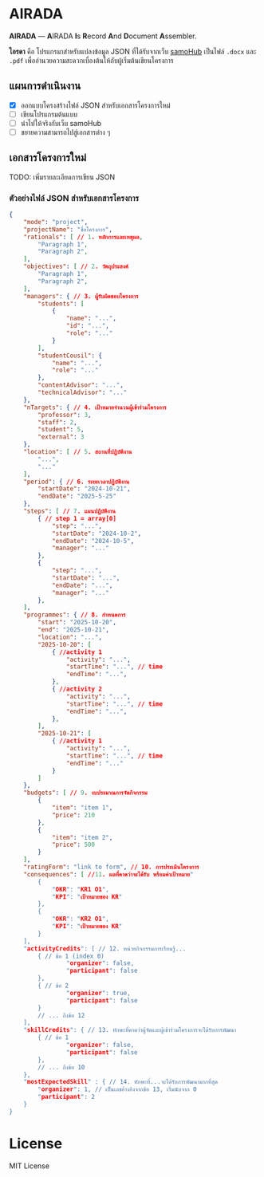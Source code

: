 # AIRADA

**AIRADA** — **A**IRADA **I**s **R**ecord **A**nd **D**ocument **A**ssembler. 

**ไอรดา** คือ โปรแกรมาสำหรับแปลงข้อมูล JSON ที่ได้รับจากเว็บ [samoHub](localhost) เป็นไฟล์ `.docx` และ `.pdf` เพื่ออำนวยความสะดวกเบื่องต้นให้กับผู้เริ่มต้นเขียนโครงการ

## แผนการดำเนินงาน

- [x] ออกแบบโครงสร้างไฟล์ JSON สำหรับเอกสารโครงการใหม่
- [ ] เขียนโปรแกรมต้นแบบ
- [ ] นำไปให้จริงกับเว็บ samoHub
- [ ] ขยายความสามารถไปสู่เอกสารต่าง ๆ

## เอกสารโครงการใหม่

TODO: เพิ่มรายละเอียดการเขียน JSON

### ตัวอย่างไฟล์ JSON สำหรับเอกสารโครงการ

```json
{
    "mode": "project",
    "projectName": "ชื่อโครงการ",
    "rationals": [ // 1. หลักการและเหตุผล,
        "Paragraph 1",
        "Paragraph 2",
    ],
    "objectives": [ // 2. วัตถุประสงค์
        "Paragraph 1",
        "Paragraph 2",
    ],
    "managers": { // 3. ผู้รับผิดชอบโครงการ
        "students": [
            {
                "name": "...",
                "id": "...",
                "role": "..."
            }
        ],
        "studentCousil": {
            "name": "...",
            "role": "..."
        },
        "contentAdvisor": "...",
        "technicalAdvisor": "..."
    },
    "nTargets": { // 4. เป้าหมายจำนวนผู้เข้าร่วมโครงการ
        "professor": 3,
        "staff": 2,
        "student": 5,
        "external": 3
    },
    "location": [ // 5. สถานที่ปฏิบัติงาน 
        "...",
        "..."
    ],
    "period": { // 6. ระยะเวลาปฏิบัติงาน
        "startDate": "2024-10-21",
        "endDate": "2025-5-25" 
    },
    "steps": [ // 7. แผนปฏิบัติงาน
        { // step 1 = array[0]
            "step": "...",
            "startDate": "2024-10-2",
            "endDate": "2024-10-5",
            "manager": "..."
        },
        {
            "step": "...",
            "startDate": "...",
            "endDate": "...",
            "manager": "..."
        },
    ],
    "programmes": { // 8. กำหนดการ
        "start": "2025-10-20",
        "end": "2025-10-21",
        "location": "...",
        "2025-10-20": [
            { //activity 1
                "activity": "...",
                "startTime": "...", // time
                "endTime": "...",
            },
            { //activity 2
                "activity": "...",
                "startTime": "...", // time
                "endTime": "...",
            },
        ],
        "2025-10-21": [
            { //activity 1
                "activity": "...",
                "startTime": "...", // time
                "endTime": "..."
            }
        ]
    },
    "budgets": [ // 9. งบประมาณการจัดกิจกรรม
        {
            "item": "item 1",
            "price": 210
        },
        {
            "item": "item 2",
            "price": 500
        }
    ],
    "ratingForm": "link to form", // 10. การประเมินโครงการ
    "consequences": [ //11. ผลที่คาดว่าจะได้รับ พร้อมค่าเป้าหมาย"
        {
            "OKR": "KR1 O1",
            "KPI": "เป้าหมายของ KR"
        },
        {
            "OKR": "KR2 O1",
            "KPI": "เป้าหมายของ KR"
        }
    ],
    "activityCredits": [ // 12. หน่วยกิจกรรมการเรียนรู้...
        { // ข้อ 1 (index 0)
                "organizer": false,
                "participant": false
        },
        { // ข้อ 2
                "organizer": true,
                "participant": false
        }
        // ... ถึงข้อ 12
    ],
    "skillCredits": { // 13. ทักษะที่คาดว่าผู้จัดและผู้เข้าร่วมโครงการจะได้รับการพัฒนา
        { // ข้อ 1
                "organizer": false,
                "participant": false
        },
        // ... ถึงข้อ 10
    },
    "mostExpectedSkill" : { // 14. ทักษะที่...จะได้รับการพัฒนามากที่สุด
        "organizer": 1, // เป็นเลขอ้างอิงจากข้อ 13, เริ่มนับจาก 0
        "participant": 2 
    } 
}
```

# License

MIT License